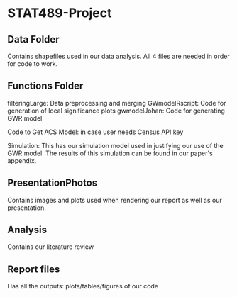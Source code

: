 # STAT489-Project
## Data Folder 
Contains shapefiles used in our data analysis. All 4 files are needed in order for code to work.

## Functions Folder
filteringLarge: Data preprocessing and merging 
GWmodelRscript: Code for generation of local significance plots
gwmodelJohan: Code for generating GWR model

Code to Get ACS Model: in case user needs Census API key

Simulation: This has our simulation model used in justifying our use of the GWR model. The results of this simulation can be found in our paper's appendix.

## PresentationPhotos
Contains images and plots used when rendering our report as well as our presentation.

## Analysis
Contains our literature review

## Report files
Has all the outputs: plots/tables/figures of our code
